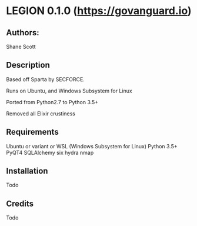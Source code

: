 LEGION 0.1.0 (https://govanguard.io)
==

Authors:
----
Shane Scott


Description
----

Based off Sparta by SECFORCE.

Runs on Ubuntu, and Windows Subsystem for Linux

Ported from Python2.7 to Python 3.5+

Removed all Elixir crustiness


Requirements
----

Ubuntu or variant or WSL (Windows Subsystem for Linux)
Python 3.5+
PyQT4
SQLAlchemy
six
hydra
nmap

Installation
----

Todo


Credits
----

Todo
